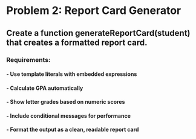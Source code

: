 # Problem 2: Report Card Generator
## Create a function generateReportCard(student) that creates a formatted report card.
### Requirements:

#### - Use template literals with embedded expressions
#### - Calculate GPA automatically
#### - Show letter grades based on numeric scores
#### - Include conditional messages for performance
#### - Format the output as a clean, readable report card